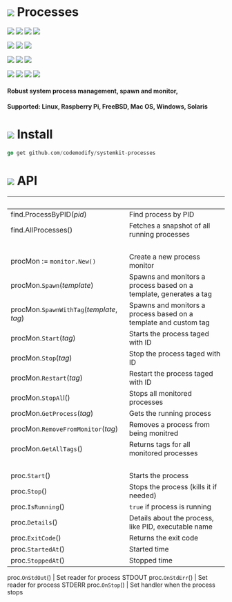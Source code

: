 # ![](https://fonts.gstatic.com/s/i/materialicons/bookmarks/v4/24px.svg) Processes
[![](https://img.shields.io/github/v/release/codemodify/systemkit-processes?style=flat-square)](https://github.com/codemodify/systemkit-processes/releases/latest)
![](https://img.shields.io/github/languages/code-size/codemodify/systemkit-processes?style=flat-square)
![](https://img.shields.io/github/last-commit/codemodify/systemkit-processes?style=flat-square)
[![](https://img.shields.io/badge/license-0--license-brightgreen?style=flat-square)](https://github.com/codemodify/TheFreeLicense)

![](https://img.shields.io/github/workflow/status/codemodify/systemkit-processes/qa?style=flat-square)
![](https://img.shields.io/github/issues/codemodify/systemkit-processes?style=flat-square)
[![](https://goreportcard.com/badge/github.com/codemodify/systemkit-processes?style=flat-square)](https://goreportcard.com/report/github.com/codemodify/systemkit-processes)

[![](https://img.shields.io/badge/godoc-reference-brightgreen?style=flat-square)](https://godoc.org/github.com/codemodify/systemkit-processes)
![](https://img.shields.io/badge/PRs-welcome-brightgreen.svg?style=flat-square)
![](https://img.shields.io/gitter/room/codemodify/systemkit-processes?style=flat-square)

![](https://img.shields.io/github/contributors/codemodify/systemkit-processes?style=flat-square)
![](https://img.shields.io/github/stars/codemodify/systemkit-processes?style=flat-square)
![](https://img.shields.io/github/watchers/codemodify/systemkit-processes?style=flat-square)
![](https://img.shields.io/github/forks/codemodify/systemkit-processes?style=flat-square)

#### Robust system process management, spawn and monitor,

#### Supported: Linux, Raspberry Pi, FreeBSD, Mac OS, Windows, Solaris

# ![](https://fonts.gstatic.com/s/i/materialicons/bookmarks/v4/24px.svg) Install
```go
go get github.com/codemodify/systemkit-processes
```


# ![](https://fonts.gstatic.com/s/i/materialicons/bookmarks/v4/24px.svg) API

&nbsp;										| &nbsp;
---											| ---
find.ProcessByPID(_pid_)					| Find process by PID
find.AllProcesses()							| Fetches a snapshot of all running processes
&nbsp;										|
procMon := `monitor.New()`					| Create a new process monitor
procMon.`Spawn`(_template_)					| Spawns and monitors a process based on a template, generates a tag
procMon.`SpawnWithTag`(_template_, _tag_)	| Spawns and monitors a process based on a template and custom tag
procMon.`Start`(_tag_)						| Starts the process taged with ID
procMon.`Stop`(_tag_)						| Stop the process taged with ID
procMon.`Restart`(_tag_)					| Restart the process taged with ID
procMon.`StopAl`l()							| Stops all monitored processes
procMon.`GetProcess`(_tag_)					| Gets the running process
procMon.`RemoveFromMonitor`(_tag_)			| Removes a process from being monitred
procMon.`GetAllTags`()						| Returns tags for all monitored processes
&nbsp;										|
proc.`Start`()								| Starts the process
proc.`Stop`()								| Stops the process (kills it if needed)
proc.`IsRunning`()							| `true` if process is running
proc.`Details`()							| Details about the process, like PID, executable name
proc.`ExitCode`()							| Returns the exit code
proc.`StartedAt`()							| Started time
proc.`StoppedAt`()							| Stopped time

proc.`OnStdOut`()							| Set reader for process STDOUT
proc.`OnStdErr`()							| Set reader for process STDERR
proc.`OnStop`()								| Set handler when the process stops
